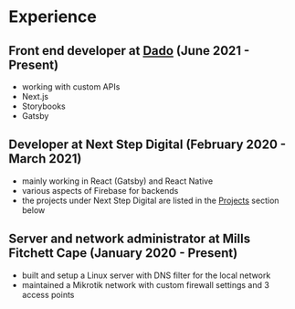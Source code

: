 # Experience
## Front end developer at [Dado](www.dado.team) (June 2021 - Present)

- working with custom APIs
- Next.js
- Storybooks
- Gatsby

## Developer at Next Step Digital (February 2020 - March 2021)

- mainly working in React (Gatsby) and React Native
- various aspects of Firebase for backends
- the projects under Next Step Digital are listed in the [Projects](#projects) section below

## Server and network administrator at Mills Fitchett Cape (January 2020 - Present)

- built and setup a Linux server with DNS filter for the local network
- maintained a Mikrotik network with custom firewall settings and 3 access points
